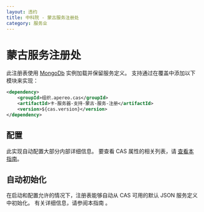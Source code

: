 ```yaml
---
layout: 违约
title: 中科院 - 蒙古服务注册处
category: 服务业
---
```


# 蒙古服务注册处

此注册表使用 [MongoDb](https://www.mongodb.org/) 实例加载并保留服务定义。 支持通过在覆盖中添加以下模块来实现：

```xml
<dependency>
    <groupId>组织.apereo.cas</groupId>
    <artifactId>卡-服务器-支持-蒙古-服务-注册</artifactId>
    <version>${cas.version}</version>
</dependency>
```

## 配置

此实现自动配置大部分内部详细信息。 要查看 CAS 属性的相关列表，请 [查看本指南](../configuration/Configuration-Properties.html#mongodb-service-registry)。

## 自动初始化

在启动和配置允许的情况下，注册表能够自动从 CAS 可用的默认 JSON 服务定义中初始化。 有关详细信息，请参阅本指南</a> 。</p>